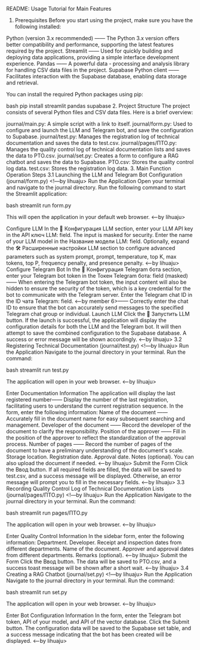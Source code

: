README: Usage Tutorial for Main Features
1. Prerequisites
Before you start using the project, make sure you have the following installed:

Python (version 3.x recommended) —— The Python 3.x version offers better compatibility and performance, supporting the latest features required by the project.
Streamlit —— Used for quickly building and deploying data applications, providing a simple interface development experience.
Pandas —— A powerful data - processing and analysis library for handling CSV data files in the project.
Supabase Python client —— Facilitates interaction with the Supabase database, enabling data storage and retrieval.

You can install the required Python packages using pip:

bash
pip install streamlit pandas supabase
2. Project Structure
The project consists of several Python files and CSV data files. Here is a brief overview:

journal/main.py: A simple script with a link to itself.
journal/form.py: Used to configure and launch the LLM and Telegram bot, and save the configuration to Supabase.
journal/test.py: Manages the registration log of technical documentation and saves the data to test.csv.
journal/pages/ПТО.py: Manages the quality control log of technical documentation lists and saves the data to PTO.csv.
journal/set.py: Creates a form to configure a RAG chatbot and saves the data to Supabase.
PTO.csv: Stores the quality control log data.
test.csv: Stores the registration log data.
3. Main Function Operation Steps
3.1 Launching the LLM and Telegram Bot Configuration (journal/form.py) <!—by lihuaju>
Run the Application
Open your terminal and navigate to the journal directory.
Run the following command to start the Streamlit application:

bash
streamlit run form.py

This will open the application in your default web browser. <--by lihuaju>

Configure LLM
In the 🧠 Конфигурация LLM section, enter your LLM API key in the API ключ LLM: field. The input is masked for security.
Enter the name of your LLM model in the Название модели LLM: field.
Optionally, expand the 🛠️ Расширенные настройки LLM section to configure advanced parameters such as system prompt, prompt, temperature, top K, max tokens, top P, frequency penalty, and presence penalty. <--by lihuaju>
Configure Telegram Bot
In the 🤖 Конфигурация Telegram бота section, enter your Telegram bot token in the Токен Telegram бота: field (masked) —— When entering the Telegram bot token, the input content will also be hidden to ensure the security of the token, which is a key credential for the bot to communicate with the Telegram server.
Enter the Telegram chat ID in the ID чата Telegram: field. <--by member 6>—— Correctly enter the chat ID to ensure that the bot can accurately send messages to the specified Telegram chat group or individual.
Launch LLM
Click the 🚀 Запустить LLM button.
If the launch is successful, the application will display the configuration details for both the LLM and the Telegram bot.
It will then attempt to save the combined configuration to the Supabase database. A success or error message will be shown accordingly. <--by lihuaju>
3.2 Registering Technical Documentation (journal/test.py) <!—by lihuaju>
Run the Application
Navigate to the journal directory in your terminal.
Run the command:

bash
streamlit run test.py

The application will open in your web browser. <--by lihuaju>

Enter Documentation Information
The application will display the last registered number—— Display the number of the last registration, facilitating users to understand the current registration sequence.
In the form, enter the following information:
Name of the document —— Accurately fill in the document name for easy subsequent searching and management.
Developer of the document —— Record the developer of the document to clarify the responsibility.
Position of the approver —— Fill in the position of the approver to reflect the standardization of the approval process.
Number of pages —— Record the number of pages of the document to have a preliminary understanding of the document's scale.
Storage location.
Registration date.
Approval date.
Notes (optional).
You can also upload the document if needed. <--by lihuaju>
Submit the Form
Click the Ввод button.
If all required fields are filled, the data will be saved to test.csv, and a success message will be displayed. Otherwise, an error message will prompt you to fill in the necessary fields. <--by lihuaju>
3.3 Recording Quality Control Log of Technical Documentation Lists (journal/pages/ПТО.py) <!—by lihuaju>
Run the Application
Navigate to the journal directory in your terminal.
Run the command:

bash
streamlit run pages/ПТО.py

The application will open in your web browser. <--by lihuaju>

Enter Quality Control Information
In the sidebar form, enter the following information:
Department.
Developer.
Receipt and inspection dates from different departments.
Name of the document.
Approver and approval dates from different departments.
Remarks (optional). <--by lihuaju>
Submit the Form
Click the Ввод button.
The data will be saved to PTO.csv, and a success toast message will be shown after a short wait. <--by lihuaju>
3.4 Creating a RAG Chatbot (journal/set.py) <!—by lihuaju>
Run the Application
Navigate to the journal directory in your terminal.
Run the command:

bash
streamlit run set.py

The application will open in your web browser. <--by lihuaju>

Enter Bot Configuration Information
In the form, enter the Telegram bot token, API of your model, and API of the vector database.
Click the Submit button.
The configuration data will be saved to the Supabase set table, and a success message indicating that the bot has been created will be displayed. <--by lihuaju>
